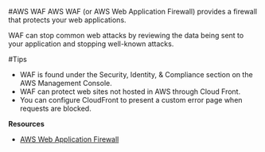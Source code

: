 #AWS WAF
AWS WAF (or AWS Web Application Firewall) provides a firewall that protects your web applications.

WAF can stop common web attacks by reviewing the data being sent to your application and stopping well-known attacks.

#Tips
* WAF is found under the Security, Identity, & Compliance section on the AWS Management Console.
* WAF can protect web sites not hosted in AWS through Cloud Front.
* You can configure CloudFront to present a custom error page when requests are blocked.

**Resources**
* [AWS Web Application Firewall](https://aws.amazon.com/waf/)